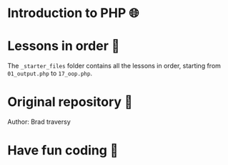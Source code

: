 # Introduction to PHP 🌐

# Lessons in order 📕

The `_starter_files` folder contains all the lessons in order, starting from `01_output.php` to `17_oop.php`.

# Original repository 🔑

Author: Brad traversy

# Have fun coding 🚀
